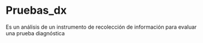 # Pruebas_dx
Es un análisis de un instrumento de recolección de información para evaluar una prueba diagnóstica
